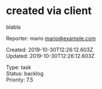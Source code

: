 # created via client

blabla

Reporter: mario <mario@example.com>  

Created: 2019-10-30T12:26:12.603Z  
Updated: 2019-10-30T12:26:12.603Z

Type: task  
Status: backlog  
Priority: 7.5
